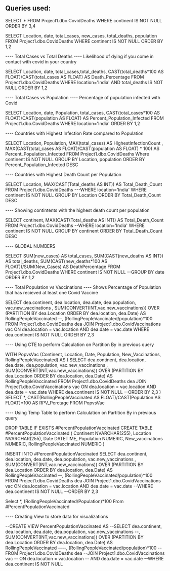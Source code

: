 ## Queries used:
SELECT *
FROM Project1.dbo.CovidDeaths
WHERE continent IS NOT NULL 
ORDER BY 3,4

SELECT Location, date, total_cases, new_cases, total_deaths, population
FROM Project1.dbo.CovidDeaths
WHERE continent IS NOT NULL 
ORDER BY 1,2


---- Total Cases vs Total Deaths
---- Likelihood of dying if you come in contact with covid in your country

SELECT Location, date, total_cases,total_deaths, CAST(total_deaths*100 AS FLOAT)/CAST(total_cases AS FLOAT) AS Death_Percentage
FROM Project1.dbo.CovidDeaths
WHERE location='India'
AND total_deaths IS NOT NULL 
ORDER BY 1,2


---- Total Cases vs Population
---- Percentage of population infected with Covid

SELECT Location, date, Population, total_cases, CAST(total_cases*100 AS FLOAT)/CAST(population AS FLOAT) AS Percent_Population_Infected
FROM Project1.dbo.CovidDeaths
WHERE location='India'
ORDER BY 1,2


---- Countries with Highest Infection Rate compared to Population

SELECT Location, Population, MAX(total_cases) AS HighestInfectionCount
, MAX(CAST(total_cases AS FLOAT)/CAST(population AS FLOAT) * 100) AS Percent_Population_Infected
FROM Project1.dbo.CovidDeaths
Where continent IS NOT NULL
GROUP BY Location, population
ORDER BY Percent_Population_Infected DESC


---- Countries with Highest Death Count per Population

SELECT Location, MAX(CAST(Total_deaths AS INT)) AS Total_Death_Count
FROM Project1.dbo.CovidDeaths
---WHERE location='India'
WHERE continent IS NOT NULL 
GROUP BY Location
ORDER BY Total_Death_Count DESC


---- Showing contintents with the highest death count per population

SELECT continent, MAX(CAST(Total_deaths AS INT)) AS Total_Death_Count
FROM Project1.dbo.CovidDeaths
--WHERE location='India'
WHERE continent IS NOT NULL 
GROUP BY continent
ORDER BY Total_Death_Count DESC



---- GLOBAL NUMBERS

SELECT SUM(new_cases) AS total_cases, SUM(CAST(new_deaths AS INT)) AS total_deaths, SUM(CAST(new_deaths*100 AS FLOAT))/SUM(New_Cases) AS DeathPercentage
FROM Project1.dbo.CovidDeaths
WHERE continent IS NOT NULL 
--GROUP BY date
ORDER BY 1,2



---- Total Population vs Vaccinations
---- Shows Percentage of Population that has recieved at least one Covid Vaccine

SELECT dea.continent, dea.location, dea.date, dea.population, vac.new_vaccinations
, SUM(CONVERT(INT,vac.new_vaccinations)) OVER (PARTITION BY dea.Location ORDER BY dea.location, dea.Date) AS RollingPeopleVaccinated
--, (RollingPeopleVaccinated/population)*100
FROM Project1.dbo.CovidDeaths dea
JOIN Project1.dbo.CovidVaccinations vac
	ON dea.location = vac.location
	AND dea.date = vac.date
WHERE dea.continent IS NOT NULL 
ORDER BY 2,3


---- Using CTE to perform Calculation on Partition By in previous query

WITH PopvsVac (Continent, Location, Date, Population, New_Vaccinations, RollingPeopleVaccinated)
AS
(
SELECT dea.continent, dea.location, dea.date, dea.population, vac.new_vaccinations
, SUM(CONVERT(INT,vac.new_vaccinations)) OVER (PARTITION BY dea.Location ORDER BY dea.location, dea.Date) AS RollingPeopleVaccinated
FROM Project1.dbo.CovidDeaths dea
JOIN Project1.dbo.CovidVaccinations vac
	ON dea.location = vac.location
	AND dea.date = vac.date
WHERE dea.continent IS NOT NULL 
--ORDER BY 2,3
)
SELECT *, CAST(RollingPeopleVaccinated AS FLOAT)/CAST(Population AS FLOAT)*100 AS RPV_Perctage
FROM PopvsVac



---- Using Temp Table to perform Calculation on Partition By in previous query

DROP TABLE IF EXISTS #PercentPopulationVaccinated
CREATE TABLE #PercentPopulationVaccinated
(
Continent NVARCHAR(255),
Location NVARCHAR(255),
Date DATETIME,
Population NUMERIC,
New_vaccinations NUMERIC,
RollingPeopleVaccinated NUMERIC
)

INSERT INTO #PercentPopulationVaccinated
SELECT dea.continent, dea.location, dea.date, dea.population, vac.new_vaccinations
, SUM(CONVERT(INT,vac.new_vaccinations)) OVER (PARTITION BY dea.Location ORDER BY dea.location, dea.Date) AS RollingPeopleVaccinated
--, (RollingPeopleVaccinated/population)*100
FROM Project1.dbo.CovidDeaths dea
JOIN Project1.dbo.CovidVaccinations vac
	ON dea.location = vac.location
	AND dea.date = vac.date
--WHERE dea.continent IS NOT NULL 
--ORDER BY 2,3

Select *, (RollingPeopleVaccinated/Population)*100
From #PercentPopulationVaccinated




---- Creating View to store data for visualizations

--CREATE VIEW PercentPopulationVaccinated AS
--SELECT dea.continent, dea.location, dea.date, dea.population, vac.new_vaccinations
--, SUM(CONVERT(INT,vac.new_vaccinations)) OVER (PARTITION BY dea.Location ORDER BY dea.location, dea.Date) AS RollingPeopleVaccinated
----, (RollingPeopleVaccinated/population)*100
--FROM Project1.dbo.CovidDeaths dea
--JOIN Project1.dbo.CovidVaccinations vac
--	ON dea.location = vac.location
--	AND dea.date = vac.date
--WHERE dea.continent IS NOT NULL
